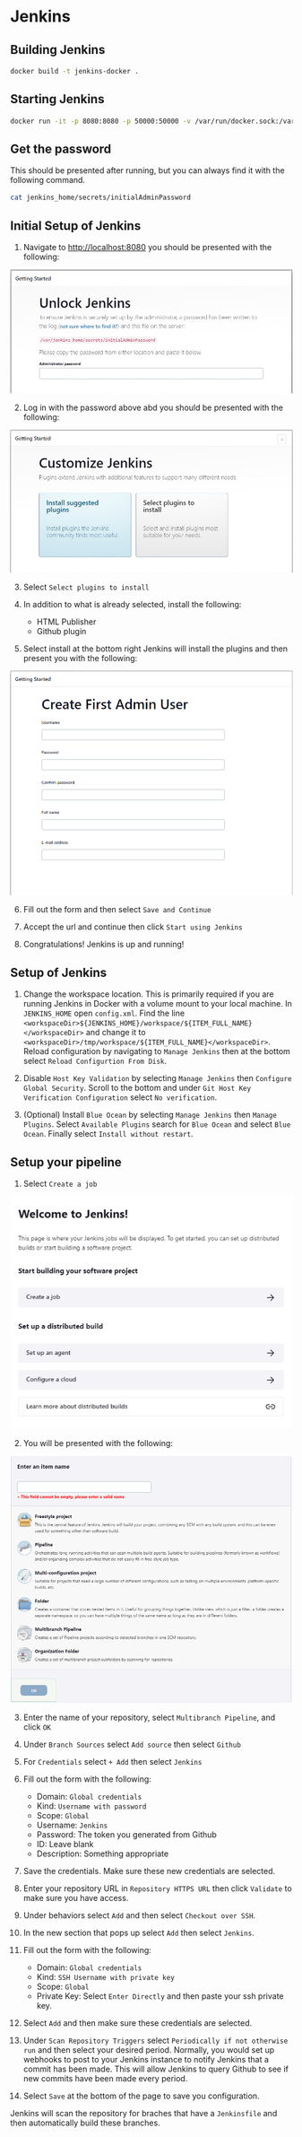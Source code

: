 # Jenkins

## Building Jenkins

```bash
docker build -t jenkins-docker .
```

## Starting Jenkins

```bash
docker run -it -p 8080:8080 -p 50000:50000 -v /var/run/docker.sock:/var/run/docker.sock -v $(pwd)/jenkins_home:/var/jenkins_home jenkins-docker
```

## Get the password

This should be presented after running, but you can always find it with the following command.

```bash
cat jenkins_home/secrets/initialAdminPassword
```

## Initial Setup of Jenkins

1. Navigate to [http://localhost:8080](http://localhost:8080) you should be presented with the following:

![Unlock](images/unlock.jpg)

2. Log in with the password above abd you should be presented with the following:

![Plugins](images/plugins.jpg)

3. Select `Select plugins to install`

4. In addition to what is already selected, install the following:
    - HTML Publisher
    - Github plugin

5. Select install at the bottom right Jenkins will install the plugins and then present you with the following:

![Admin](images/admin.png)

6. Fill out the form and then select `Save and Continue`

7. Accept the url and continue then click `Start using Jenkins`

8. Congratulations! Jenkins is up and running!

## Setup of Jenkins

1. Change the workspace location. This is primarily required if you are running Jenkins in Docker with a volume mount to your local machine. In `JENKINS_HOME` open `config.xml`. Find the line `<workspaceDir>${JENKINS_HOME}/workspace/${ITEM_FULL_NAME}</workspaceDir>` and change it to `<workspaceDir>/tmp/workspace/${ITEM_FULL_NAME}</workspaceDir>`. Reload configuration by navigating to `Manage Jenkins` then at the bottom select `Reload Configurtion From Disk`.

2. Disable `Host Key Validation` by selecting `Manage Jenkins` then `Configure Global Security`. Scroll to the bottom and under `Git Host Key Verification Configuration` select `No verification`.

3. (Optional) Install `Blue Ocean` by selecting `Manage Jenkins` then `Manage Plugins`. Select `Available Plugins` search for `Blue Ocean` and select `Blue Ocean`. Finally select `Install without restart`.


## Setup your pipeline

1. Select `Create a job`

![Create a job](images/create_a_job.png)

2. You will be presented with the following:

![Create job](images/create_job.png)

3. Enter the name of your repository, select `Multibranch Pipeline`, and click `OK`

4. Under `Branch Sources` select `Add source` then select `Github`

5. For `Credentials` select `+ Add` then select `Jenkins`

6. Fill out the form with the following:
    - Domain: `Global credentials`
    - Kind: `Username with password`
    - Scope: `Global`
    - Username: `Jenkins`
    - Password: The token you generated from Github
    - ID: Leave blank
    - Description: Something appropriate

7. Save the credentials. Make sure these new credentials are selected.

8. Enter your repository URL in `Repository HTTPS URL` then click `Validate` to make sure you have access.

9. Under behaviors select `Add` and then select `Checkout over SSH`.

10. In the new section that pops up select `Add` then select `Jenkins`.

11. Fill out the form with the following:
    - Domain: `Global credentials`
    - Kind: `SSH Username with private key`
    - Scope: `Global`
    - Private Key: Select `Enter Directly` and then paste your ssh private key.

12. Select `Add` and then make sure these credentials are selected.

13. Under `Scan Repository Triggers` select `Periodically if not otherwise run` and then select your desired period. Normally, you would set up webhooks to post to your Jenkins instance to notify Jenkins that a commit has been made. This will allow Jenkins to query Github to see if new commits have been made every period.

13. Select `Save` at the bottom of the page to save you configuration.

Jenkins will scan the repository for braches that have a `Jenkinsfile` and then automatically build these branches.